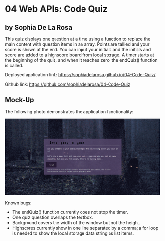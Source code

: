 # 04 Web APIs: Code Quiz

## by Sophia De La Rosa

This quiz displays one question at a time using a function to replace the main content with question items in an array. Points are tallied and your score is shown at the end. You can input your initials and the initials and score are added to a highscore board from local storage. A timer starts at the beginning of the quiz, and when it reaches zero, the endQuiz() function is called.

Deployed application link: https://sophiadelarosa.github.io/04-Code-Quiz/

Github link: https://github.com/sophiadelarosa/04-Code-Quiz

## Mock-Up

The following photo demonstrates the application functionality:

![A user clicks through an interactive coding quiz, then enters initials to save the high score before resetting and starting over.](./assets/images/codequiz.png)

Known bugs:
* The endQuiz() function currently does not stop the timer.
* One quiz question overlaps the textbox.
* Background covers the width of the window but not the height.
* Highscores currently show in one line separated by a comma; a for loop is needed to show the local storage data string as list items.